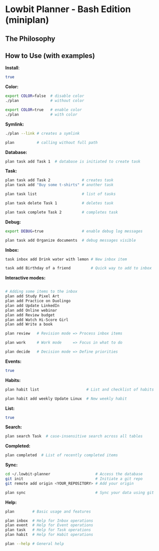 # Lowbit Planner - Bash Edition (miniplan)

## The Philosophy

## How to Use (with examples)

**Install**:

```bash
true
```

**Color:**

```bash
export COLOR=false  # disable color
./plan              # without color

export COLOR=true   # enable color
./plan              # with color
```

**Symlink:**

```bash
./plan --link # creates a symlink

plan          # calling without full path
```

**Database:**

```bash
plan task add Task 1  # database is initiated to create task
```

**Task:**

```bash
plan task add Task 2              # creates task
plan task add "Buy some t-shirts" # another task

plan task list                    # list of tasks

plan task delete Task 1           # deletes task

plan task complete Task 2         # completes task
```

**Debug:**

```bash
export DEBUG=true                 # enable debug log messages

plan task add Organize documents  # debug messages visible
```

**Inbox:**

```bash
task inbox add Drink water with lemon # New inbox item

task add Birthday of a friend         # Quick way to add to inbox
```

**Interactive modes:**

```bash

# Adding some items to the inbox
plan add Study Pixel Art
plan add Practice on Duolingo
plan add Update LinkedIn
plan add Online webinar
plan add Review budget
plan add Watch Hi-Score Girl
plan add Write a book

plan review   # Revision mode => Process inbox items

plan work     # Work mode     => Focus in what to do

plan decide   # Decision mode => Define priorities

```

**Events:**

```bash
true
```

**Habits:**

```bash
plan habit list                     # List and checklist of habits

plan habit add weekly Update Linux  # New weekly habit 
```

**List:**

```bash
true
```

**Search:**

```bash
plan search Task  # case-insensitive search across all tables
```

**Completed:**

```bash
plan completed  # List of recently completed items
```

**Sync:**

```bash
cd ~/.lowbit-planner                    # Access the database
git init                                # Initiate a git repo
git remote add origin <YOUR_REPOSITORY> # Add your origin

plan sync                               # Sync your data using git

```

**Help:**

```bash
plan        # Basic usage and features

plan inbox  # Help for Inbox operations
plan event  # Help for Event operations
plan task   # Help for Task operations
plan habit  # Help for Habit operations

plan --help # General help
```
